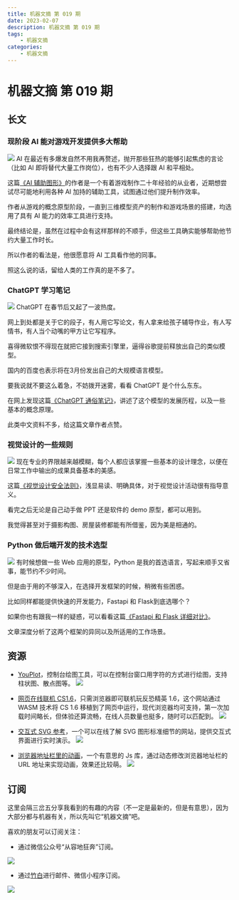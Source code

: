 ```yaml
---
title: 机器文摘 第 019 期
date: 2023-02-07
description: 机器文摘 第 019 期
tags:
    - 机器文摘
categories:
    - 机器文摘
---
```

# 机器文摘 第 019 期

## 长文
### 现阶段 AI 能对游戏开发提供多大帮助
![](2023-02-07-13-19-34.png)
AI 在最近有多爆发自然不用我再赘述，抛开那些狂热的能够引起焦虑的言论（比如 AI 即将替代大量工作岗位），也有不少人选择跟 AI 和平相处。

这篇[《AI 辅助图形》](https://www.traffickinggame.com/ai-assisted-graphics/)的作者是一个有着游戏制作二十年经验的从业者，近期想尝试尽可能地利用各种 AI 加持的辅助工具，试图通过他们提升制作效率。

作者从游戏的概念原型阶段，一直到三维模型资产的制作和游戏场景的搭建，均选用了具有 AI 能力的效率工具进行支持。

最终结论是，虽然在过程中会有这样那样的不顺手，但这些工具确实能够帮助他节约大量工作时长。

所以作者的看法是，他很愿意将 AI 工具看作他的同事。

照这么说的话，留给人类的工作真的是不多了。

### ChatGPT 学习笔记
![](2023-02-07-13-32-44.png)
ChatGPT 在春节后又起了一波热度。

网上到处都是关于它的段子，有人用它写论文，有人拿来给孩子辅导作业，有人写情书，有人当个动嘴的甲方让它写程序。

喜得微软恨不得现在就把它接到搜索引擎里，逼得谷歌提前释放出自己的类似模型。

国内的百度也表示将在3月份发出自己的大规模语言模型。

要我说就不要这么着急，不妨拨开迷雾，看看 ChatGPT 是个什么东东。

在网上发现这篇[《ChatGPT 通俗笔记》](https://blog.csdn.net/v_JULY_v/article/details/128579457)，讲述了这个模型的发展历程，以及一些基本的概念原理。

此类中文资料不多，给这篇文章作者点赞。

### 视觉设计的一些规则
![](2023-02-07-13-49-28.png)
现在专业的界限越来越模糊，每个人都应该掌握一些基本的设计理念，以便在日常工作中输出的成果具备基本的美感。

这篇[《视觉设计安全法则》](https://anthonyhobday.com/sideprojects/saferules/)，浅显易读、明确具体，对于视觉设计活动很有指导意义。

看完之后无论是自己动手做 PPT 还是软件的 demo 原型，都可以用到。

我觉得甚至对于摄影构图、房屋装修都能有所借鉴，因为美是相通的。

### Python 做后端开发的技术选型
![](2023-02-07-13-57-37.png)
有时候想做一些 Web 应用的原型，Python 是我的首选语言，写起来顺手又省事，能节约不少时间。

但是由于用的不够深入，在选择开发框架的时候，稍微有些困惑。

比如同样都能提供快速的开发能力，Fastapi 和 Flask到底选哪个？

如果你也有跟我一样的疑惑，可以看看这篇[《Fastapi 和 Flask 详细对比》](https://www.turing.com/kb/fastapi-vs-flask-a-detailed-comparison)。

文章深度分析了这两个框架的异同以及所适用的工作场景。

## 资源
- [YouPlot](https://github.com/red-data-tools/YouPlot)，控制台绘图工具，可以在控制台窗口用字符的方式进行绘图，支持柱状图、散点图等。
  ![](2023-02-07-14-10-37.png)

- [网页在线联机 CS1.6](https://play-cs.com/zh/servers)，只需浏览器即可联机玩反恐精英 1.6，这个网站通过 WASM 技术将 CS 1.6 移植到了网页中运行，现代浏览器均可支持，第一次加载时间略长，但体验还算流畅，在线人员数量也挺多，随时可以匹配到。
  ![](2023-02-07-14-20-36.png)

- [交互式 SVG 参考](https://fffuel.co/sssvg)，一个可以在线了解 SVG 图形标准细节的网站，提供交互式界面进行实时演示。
  ![](2023-02-07-14-25-38.png)

- [浏览器地址栏里的动画](https://github.com/LunarFang416/url-animations)，一个有意思的 Js 库，通过动态修改浏览器地址栏的 URL 地址来实现动画，效果还比较萌。
  ![](2023-02-07-14-26-39.png)

## 订阅
这里会隔三岔五分享我看到的有趣的内容（不一定是最新的，但是有意思），因为大部分都与机器有关，所以先叫它“机器文摘”吧。

喜欢的朋友可以订阅关注：

- 通过微信公众号“从容地狂奔”订阅。

![](../weixin.jpg)

- 通过[竹白](https://zhubai.love/)进行邮件、微信小程序订阅。

![](../zhubai.jpg)

